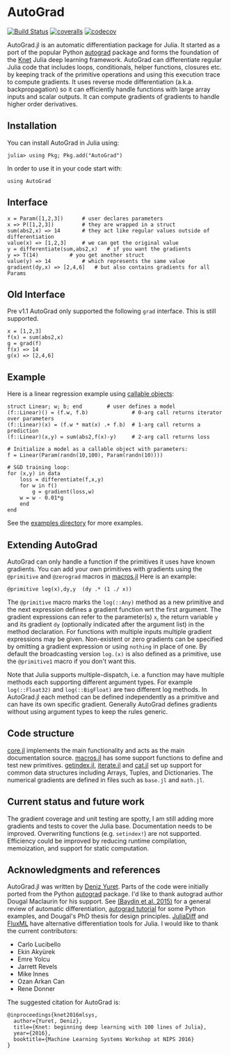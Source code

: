# AutoGrad

<!--
[![AutoGrad](http://pkg.julialang.org/badges/AutoGrad_0.6.svg)](http://pkg.julialang.org/?pkg=AutoGrad)
[![AutoGrad](http://pkg.julialang.org/badges/AutoGrad_0.7.svg)](http://pkg.julialang.org/?pkg=AutoGrad)
[![AutoGrad](http://pkg.julialang.org/badges/AutoGrad_1.0.svg)](http://pkg.julialang.org/?pkg=AutoGrad)
-->

[![Build Status](https://travis-ci.org/denizyuret/AutoGrad.jl.svg?branch=master)](https://travis-ci.org/denizyuret/AutoGrad.jl)
[![coveralls](https://coveralls.io/repos/github/denizyuret/AutoGrad.jl/badge.svg?branch=master)](https://coveralls.io/github/denizyuret/AutoGrad.jl?branch=master)
[![codecov](https://codecov.io/gh/denizyuret/AutoGrad.jl/branch/master/graph/badge.svg)](https://codecov.io/gh/denizyuret/AutoGrad.jl)

AutoGrad.jl is an automatic differentiation package for Julia.  It
started as a port of the popular Python
[autograd](https://github.com/HIPS/autograd) package and forms the
foundation of the [Knet](https://github.com/denizyuret/Knet.jl) Julia
deep learning framework.  AutoGrad can differentiate regular Julia
code that includes loops, conditionals, helper functions, closures
etc. by keeping track of the primitive operations and using this
execution trace to compute gradients.  It uses reverse mode
differentiation (a.k.a. backpropagation) so it can efficiently handle
functions with large array inputs and scalar outputs.  It can compute
gradients of gradients to handle higher order derivatives.

## Installation

You can install AutoGrad in Julia using:
```
julia> using Pkg; Pkg.add("AutoGrad")
```

In order to use it in your code start with:
```
using AutoGrad
```

## Interface

```
x = Param([1,2,3])		# user declares parameters
x => P([1,2,3])			# they are wrapped in a struct
sum(abs2,x) => 14		# they act like regular values outside of differentiation
value(x) => [1,2,3]		# we can get the original value
y = differentiate(sum,abs2,x)	# ıf you want the gradients
y => T(14)			# you get another struct
value(y) => 14			# which represents the same value
gradient(dy,x) => [2,4,6]	# but also contains gradients for all Params
```

## Old Interface

Pre v1.1 AutoGrad only supported the following `grad` interface. This
is still supported.

```
x = [1,2,3]
f(x) = sum(abs2,x)
g = grad(f)
f(x) => 14
g(x) => [2,4,6]
```

## Example

Here is a linear regression example using [callable objects](https://docs.julialang.org/en/stable/manual/methods/#Function-like-objects-1):

```
struct Linear; w; b; end		# user defines a model
(f::Linear)() = (f.w, f.b)              # 0-arg call returns iterator over parameters
(f::Linear)(x) = (f.w * mat(x) .+ f.b)  # 1-arg call returns a prediction
(f::Linear)(x,y) = sum(abs2,f(x)-y)     # 2-arg call returns loss

# Initialize a model as a callable object with parameters:
f = Linear(Param(randn(10,100), Param(randn(10))))

# SGD training loop:
for (x,y) in data
    loss = differentiate(f,x,y)
    for w in f()
        g = gradient(loss,w)
	w = w - 0.01*g
    end
end
```

See the [examples
directory](https://github.com/denizyuret/AutoGrad.jl/blob/master/examples)
for more examples.

## Extending AutoGrad

AutoGrad can only handle a function if the primitives it uses have
known gradients.  You can add your own primitives with gradients using
the `@primitive` and `@zerograd` macros in
[macros.jl](https://github.com/denizyuret/AutoGrad.jl/blob/master/src/macros.jl)
Here is an example:

```
@primitive log(x),dy,y  (dy .* (1 ./ x))
```

The `@primitive` macro marks the `log(::Any)` method as a new
primitive and the next expression defines a gradient function wrt the
first argument.  The gradient expressions can refer to the
parameter(s) `x`, the return variable `y` and its gradient `dy`
(optionally indicated after the argument list) in the method
declaration. For functions with multiple inputs multiple gradient
expressions may be given. Non-existent or zero gradients can be
specified by omitting a gradient expression or using `nothing` in
place of one. By default the broadcasting version `log.(x)` is also
defined as a primitive, use the `@primitive1` macro if you don't want
this.

Note that Julia supports multiple-dispatch, i.e. a function may have
multiple methods each supporting different argument types.  For
example `log(::Float32)` and `log(::BigFloat)` are two different log
methods.  In AutoGrad.jl each method can be defined independently as a
primitive and can have its own specific gradient. Generally AutoGrad
defines gradients without using argument types to keep the rules
generic.

## Code structure

[core.jl](https://github.com/denizyuret/AutoGrad.jl/blob/master/src/core.jl)
implements the main functionality and acts as the main documentation
source.
[macros.jl](https://github.com/denizyuret/AutoGrad.jl/blob/master/src/macros.jl)
has some support functions to define and test new primitives.
[getindex.jl](https://github.com/denizyuret/AutoGrad.jl/blob/master/src/getindex.jl),
[iterate.jl](https://github.com/denizyuret/AutoGrad.jl/blob/master/src/iterate.jl) and
[cat.jl](https://github.com/denizyuret/AutoGrad.jl/blob/master/src/cat.jl)
set up support for common data structures including Arrays, Tuples,
and Dictionaries.  The numerical gradients are defined in files such
as `base.jl` and `math.jl`.

## Current status and future work

The gradient coverage and unit testing are spotty, I am still adding
more gradients and tests to cover the Julia base. Documentation needs
to be improved. Overwriting functions (e.g. `setindex!`) are not
supported. Efficiency could be improved by reducing runtime
compilation, memoization, and support for static computation.

## Acknowledgments and references

AutoGrad.jl was written by [Deniz
Yuret](http://www.denizyuret.com). Parts of the code were
initially ported from the Python
[autograd](https://github.com/HIPS/autograd) package.  I'd like to
thank autograd author Dougal Maclaurin for his support.  See [(Baydin
et al. 2015)](https://arxiv.org/abs/1502.05767) for a general review
of automatic differentiation, [autograd
tutorial](https://github.com/HIPS/autograd/blob/master/docs/tutorial.md)
for some Python examples, and Dougal's PhD thesis for design
principles.  [JuliaDiff](http://www.juliadiff.org/) and
[FluxML](https://github.com/FluxML) have alternative differentiation
tools for Julia.  I would like to thank the current contributors:

* Carlo Lucibello
* Ekin Akyürek
* Emre Yolcu
* Jarrett Revels
* Mike Innes
* Ozan Arkan Can
* Rene Donner

The suggested citation for AutoGrad is:

```
@inproceedings{knet2016mlsys,
  author={Yuret, Deniz},
  title={Knet: beginning deep learning with 100 lines of Julia},
  year={2016},
  booktitle={Machine Learning Systems Workshop at NIPS 2016}
}
```
